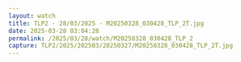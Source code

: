 ```yaml
---
layout: watch
title: TLP2 - 28/03/2025 - M20250328_030428_TLP_2T.jpg
date: 2025-03-28 03:04:28
permalink: /2025/03/28/watch/M20250328_030428_TLP_2
capture: TLP2/2025/202503/20250327/M20250328_030428_TLP_2T.jpg
---
```

